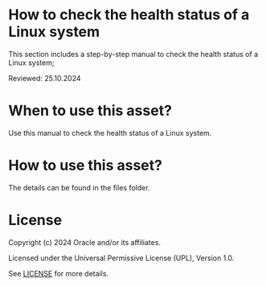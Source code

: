 # How to check the health status of a Linux system

This section includes a step-by-step manual to check the health status of a Linux system;

Reviewed: 25.10.2024
 
# When to use this asset?
 
Use this manual to check the health status of a Linux system.
 
# How to use this asset?
 
The details can be found in the files folder.
 
# License
 
Copyright (c) 2024 Oracle and/or its affiliates.
 
Licensed under the Universal Permissive License (UPL), Version 1.0.
 
See [LICENSE](https://github.com/oracle-devrel/technology-engineering/blob/main/LICENSE) for more details.






